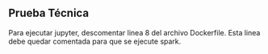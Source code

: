 ## Prueba Técnica

Para ejecutar jupyter, descomentar linea 8 del archivo Dockerfile. Esta linea debe quedar comentada para que se ejecute spark.
